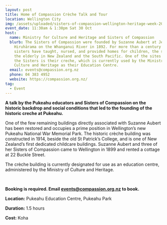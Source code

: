 ```yaml
---
layout: post
title: Home of Compassion Crèche Talk and Tour
location: Wellington City
img: /assets/uploaded/sisters-of-compassion-wellington-heritage-week-2021.jpg
event_date: 11:30am & 1:30pm Sat 30 Oct
host:
  name: Ministry for Culture and Heritage and Sisters of Compassion
  blurb: The Sisters of Compassion were founded by Suzanne Aubert at Jerusalem –
    Hiruhārama on the Whanganui River in 1892. For more than a century the
    sisters have taught, nursed, and provided homes for children, the sick and
    the elderly in New Zealand and the South Pacific. One of the sites linked to
    the Sisters is their creche, which is currently used by the Ministry for
    Culture and Heritage as their Education Centre.
  email: events@compassion.org.nz
  phone: 04 383 4952
  website: https://compassion.org.nz/
tag:
  - Event
---
```

**A talk by the Pukeahu educators and Sisters of Compassion on the historic backdrop and social conditions that led to the founding of the historic creche at Pukeahu.**

One of the few remaining buildings directly associated with Suzanne Aubert has been restored and occupies a prime position in Wellington’s new Pukeahu National War Memorial Park. The historic crèche building was constructed in 1914, beside the old St Patrick’s College, and is one of New Zealand’s first dedicated childcare buildings. Suzanne Aubert and three of her Sisters of Compassion came to Wellington in 1899 and rented a cottage at 22 Buckle Street.

The crèche building is currently designated for use as an education centre, administered by the Ministry of Culture and Heritage.

<br>

**Booking is required. Email events@compassion.org.nz to book.**

**Location:** Pukeahu Education Centre, Pukeahu Park

**Duration:** 1.5 hours

**Cost:** Koha